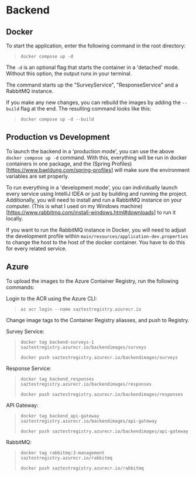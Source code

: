 # Backend

## Docker

To start the application, enter the following command in the root directory:
> `docker compose up -d`

The `-d` is an optional flag that starts the container in a 'detached' mode. Without this option, the output runs in your terminal.

The command starts up the "SurveyService", "ResponseService" and a RabbitMQ instance. 

If you make any new changes, you can rebuild the images by adding the `--build` flag at the end.
The resulting command looks like this:
> `docker compose up -d --build`

## Production vs Development

To launch the backend in a 'production mode', you can use the above `docker compose up -d` command.
With this, everything will be run in docker containers in one package, and the (Spring Profiles)[https://www.baeldung.com/spring-profiles] will make sure the environment variables are set properly.

To run everything in a 'development mode', you can individually launch every service using IntelliJ IDEA or just by building and running the project.
Additionally, you will need to install and run a RabbitMQ instance on your computer. (This is what I used on my Windows machine)[https://www.rabbitmq.com/install-windows.html#downloads] to run it locally.

If you want to run the RabbitMQ instance in Docker, you will need to adjust the development profile within `main/resources/application-dev.properties` to change the host to the host of the docker container. You have to do this for every related service.

## Azure

To upload the images to the Azure Container Registry, run the following commands:

Login to the ACR using the Azure CLI:
> `az acr login --name saztestregistry.azurecr.io`

Change image tags to the Container Registry aliasses, and push to Registry.

Survey Service:
> `docker tag backend-surveys-1 saztestregistry.azurecr.io/backendimages/surveys`
>
> `docker push saztestregistry.azurecr.io/backendimages/surveys`

Response Service:
> `docker tag backend_responses saztestregistry.azurecr.io/backendimages/responses`
>
> `docker push saztestregistry.azurecr.io/backendimages/responses`

API Gateway:
> `docker tag backend_api-gateway saztestregistry.azurecr.io/backendimages/api-gateway`
>
> `docker push saztestregistry.azurecr.io/backendimages/api-gateway`

RabbitMQ:
> `docker tag rabbitmq:3-management saztestregistry.azurecr.io/rabbitmq`
>
> `docker push saztestregistry.azurecr.io/rabbitmq`
